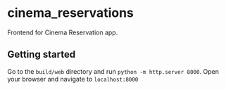 # cinema_reservations

Frontend for Cinema Reservation app.

## Getting started

Go to the `build/web` directory and run `python -m http.server 8000`. Open your browser and navigate to `localhost:8000`